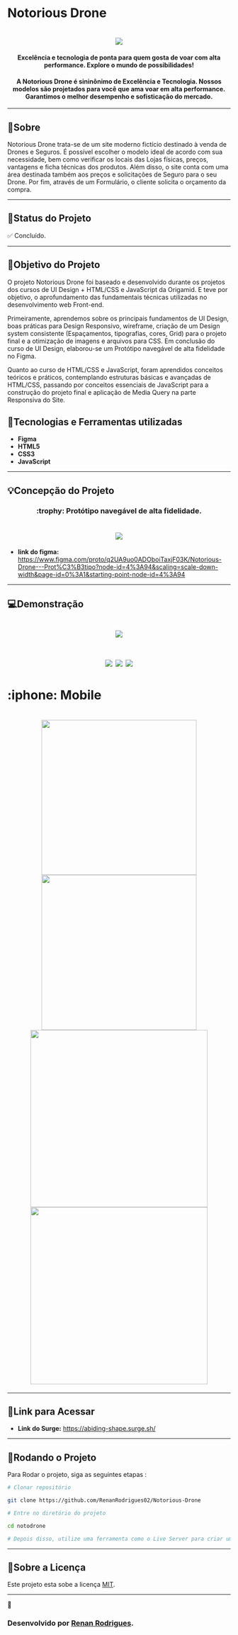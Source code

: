 <h1>
Notorious Drone 
</h1>

<h1 align="center">
    <img  src="/img/readme/ss.PNG">
</h1>

<h4 align="center"> 
Excelência e tecnologia de ponta para quem gosta de voar com alta performance. Explore o mundo de possibilidades!  
</h4>
<h4 align="center">
  A Notorious Drone é sininônimo de Excelência e Tecnologia. Nossos modelos são projetados para você que ama voar em alta performance. 
Garantimos o melhor desempenho e sofisticação do mercado.
 </h4>
 
---

##  :book:Sobre

Notorious Drone trata-se de um site moderno fictício destinado à venda de Drones e Seguros. É possível escolher o modelo ideal de acordo com sua necessidade, 
bem como verificar os locais das Lojas físicas, preços, vantagens e ficha técnicas dos produtos. Além disso, o site conta com uma área destinada também aos preços e solicitações de Seguro para o seu Drone.
Por fim, através de um Formulário, o cliente solicita o orçamento da compra.   

---
##  🧭Status do Projeto

 :white_check_mark: Concluído.

---

##  🎯Objetivo do Projeto

O projeto Notorious Drone foi baseado e desenvolvido durante os projetos dos cursos de UI Design + HTML/CSS e JavaScript da Origamid. E teve por objetivo, o aprofundamento das fundamentais técnicas
utilizadas no desenvolvimento web Front-end.

Primeiramente, aprendemos sobre os principais fundamentos de UI Design,
boas práticas para Design Responsivo, wireframe, criação de um Design system consistente (Espaçamentos, tipografias, cores, Grid) para o projeto final
e a otimização de imagens e arquivos para CSS. Em conclusão do curso de UI Design, elaborou-se um Protótipo navegável de alta fidelidade no Figma.

Quanto ao curso de HTML/CSS e JavaScript, foram aprendidos conceitos teóricos e práticos, contemplando estruturas básicas e avançadas de HTML/CSS, passando por
conceitos essenciais de JavaScript para a construção do projeto final e aplicação de Media Query na parte Responsiva do Site.



## :rocket:Tecnologias e Ferramentas utilizadas

- <b>Figma</b>
- <b>HTML5</b>
- <b>CSS3</b>
- <b>JavaScript</b>

---

## 💡Concepção do Projeto

<h3 align="center">
 :trophy: Protótipo navegável de alta fidelidade.
<h3>

<h1 align="center">
    <img  src="/img/readme/a13.PNG">
</h1> 


  
  * <b>link do figma:</b> https://www.figma.com/proto/q2UA9uo0ADOboiTaxjF03K/Notorious-Drone---Prot%C3%B3tipo?node-id=4%3A94&scaling=scale-down-width&page-id=0%3A1&starting-point-node-id=4%3A94

---
  
 ## 💻Demonstração
  
  <h1 align="center">
    <img   src="/img/readme/a1.PNG">  
</h1> 

  <h1 align="center">
    <img    src="/img/readme/a2.PNG">
    <img   src="/img/readme/a3.PNG">
    <img    src="/img/readme/a7.PNG">
</h1> 
   <h1>
    :iphone: <b>Mobile</b>
  </h1>
  <h1 align="center">
    <img  height="350px" src="/img/readme/a9.PNG">
    <img  height="350px" src="/img/readme/a10.PNG">
    <img height="400px"  src="/img/readme/a11.PNG">
    <img  height="400px" src="/img/readme/a12.PNG">
</h1> 
  
---

## 🔗Link para Acessar

- **Link do Surge:** https://abiding-shape.surge.sh/

---


## :wrench:Rodando o Projeto

Para Rodar o projeto, siga as seguintes etapas :

  ``` bash
 # Clonar repositório
  
  git clone https://github.com/RenanRodrigues02/Notorious-Drone

 # Entre no diretório do projeto
  
  cd notodrone

  # Depois disso, utilize uma ferramenta como o Live Server para criar um servidor local e executar o projeto.
```

---

## 📝Sobre a Licença

  Este projeto esta sobe a licença [MIT](https://github.com/RenanRodrigues02/Notorious-Drone/blob/main/LICENSE).
  
  ---
  
  :construction_worker: <h3>Desenvolvido por [Renan Rodrigues](https://www.linkedin.com/in/dev-renan-rodrigues/).</h3>

